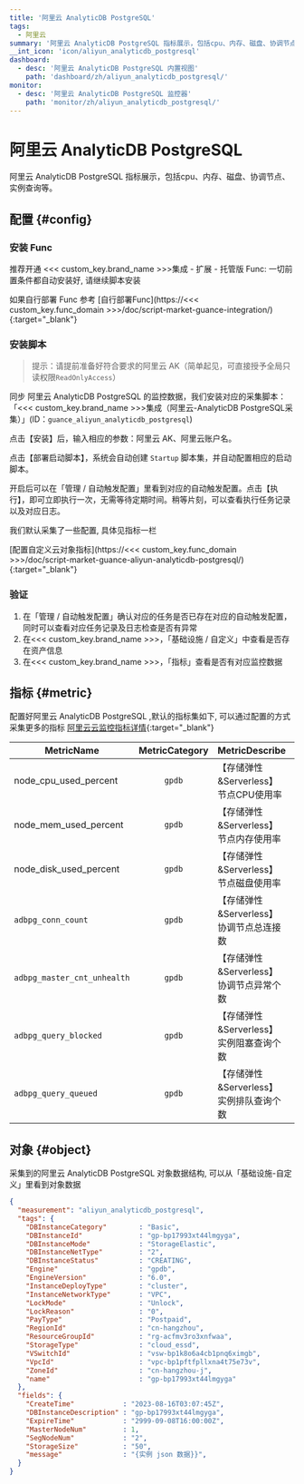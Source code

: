 ```yaml
---
title: '阿里云 AnalyticDB PostgreSQL'
tags: 
  - 阿里云
summary: '阿里云 AnalyticDB PostgreSQL 指标展示，包括cpu、内存、磁盘、协调节点、实例查询等。'
__int_icon: 'icon/aliyun_analyticdb_postgresql'
dashboard:
  - desc: '阿里云 AnalyticDB PostgreSQL 内置视图'
    path: 'dashboard/zh/aliyun_analyticdb_postgresql/'
monitor:
  - desc: '阿里云 AnalyticDB PostgreSQL 监控器'
    path: 'monitor/zh/aliyun_analyticdb_postgresql/'
---
```


<!-- markdownlint-disable MD025 -->
# 阿里云  AnalyticDB PostgreSQL
<!-- markdownlint-enable -->


阿里云  AnalyticDB PostgreSQL 指标展示，包括cpu、内存、磁盘、协调节点、实例查询等。

## 配置 {#config}

### 安装 Func

推荐开通 <<< custom_key.brand_name >>>集成 - 扩展 - 托管版 Func: 一切前置条件都自动安装好, 请继续脚本安装

如果自行部署 Func 参考 [自行部署Func](https://<<< custom_key.func_domain >>>/doc/script-market-guance-integration/){:target="_blank"}


### 安装脚本

> 提示：请提前准备好符合要求的阿里云 AK（简单起见，可直接授予全局只读权限`ReadOnlyAccess`）

同步 阿里云  AnalyticDB PostgreSQL 的监控数据，我们安装对应的采集脚本：「<<< custom_key.brand_name >>>集成（阿里云-AnalyticDB PostgreSQL采集）」(ID：`guance_aliyun_analyticdb_postgresql`)

点击【安装】后，输入相应的参数：阿里云 AK、阿里云账户名。

点击【部署启动脚本】，系统会自动创建 `Startup` 脚本集，并自动配置相应的启动脚本。

开启后可以在「管理 / 自动触发配置」里看到对应的自动触发配置。点击【执行】，即可立即执行一次，无需等待定期时间。稍等片刻，可以查看执行任务记录以及对应日志。

我们默认采集了一些配置, 具体见指标一栏

[配置自定义云对象指标](https://<<< custom_key.func_domain >>>/doc/script-market-guance-aliyun-analyticdb-postgresql/){:target="_blank"}




### 验证

1. 在「管理 / 自动触发配置」确认对应的任务是否已存在对应的自动触发配置，同时可以查看对应任务记录及日志检查是否有异常
2. 在<<< custom_key.brand_name >>>，「基础设施 / 自定义」中查看是否存在资产信息
3. 在<<< custom_key.brand_name >>>，「指标」查看是否有对应监控数据

## 指标 {#metric}
配置好阿里云 AnalyticDB PostgreSQL ,默认的指标集如下, 可以通过配置的方式采集更多的指标 [阿里云云监控指标详情](https://cms.console.aliyun.com/metric-meta/acs_hybriddb/gpdb?spm=a2c4g.11186623.0.0.5da976abPs9zNS){:target="_blank"}

| MetricName                   |         MetricCategory         | MetricDescribe                          | Dimensions                                    | Statistics              | Unit  | MinPeriods |
| ---- | :----: | ---- | ---- | ---- | ---- | ---- |
| node_cpu_used_percent        |              `gpdb`              | 【存储弹性&Serverless】节点CPU使用率    | userId,instanceId,instance_component,hostname | Average,Maximum,Minimum | %     | 60 s       |
| node_mem_used_percent        |              `gpdb`              | 【存储弹性&Serverless】节点内存使用率   | userId,instanceId,instance_component,hostname | Average,Maximum,Minimum | %     | 60 s    |
| node_disk_used_percent       |              `gpdb`              | 【存储弹性&Serverless】节点磁盘使用率   | userId,instanceId,instance_component,hostname | Average,Maximum,Minimum | %     | 60 s        |
| `adbpg_conn_count`             |              `gpdb`              | 【存储弹性&Serverless】协调节点总连接数 | userId,instanceId,instance_component,hostname | Average,Maximum,Minimum | count | 60 s        |
| `adbpg_master_cnt_unhealth`    |              `gpdb`              | 【存储弹性&Serverless】协调节点异常个数 | userId,instanceId                             | Average,Maximum,Minimum | count | 60 s    |
| `adbpg_query_blocked`          |              `gpdb`              | 【存储弹性&Serverless】实例阻塞查询个数 | userId,instanceId                             | Average,Maximum,Minimum | count | 60 s    |
| `adbpg_query_queued`           |              `gpdb`              | 【存储弹性&Serverless】实例排队查询个数 | userId,instanceId                             | Average,Maximum,Minimum | count | 60 s    |



## 对象 {#object}

采集到的阿里云 AnalyticDB PostgreSQL  对象数据结构, 可以从「基础设施-自定义」里看到对象数据

```json
{
  "measurement": "aliyun_analyticdb_postgresql",
  "tags": {
    "DBInstanceCategory"        : "Basic",
    "DBInstanceId"              : "gp-bp17993xt44lmgyga",
    "DBInstanceMode"            : "StorageElastic",
    "DBInstanceNetType"         : "2",
    "DBInstanceStatus"          : "CREATING",
    "Engine"                    : "gpdb",
    "EngineVersion"             : "6.0",
    "InstanceDeployType"        : "cluster",
    "InstanceNetworkType"       : "VPC",
    "LockMode"                  : "Unlock",
    "LockReason"                : "0",
    "PayType"                   : "Postpaid",
    "RegionId"                  : "cn-hangzhou",
    "ResourceGroupId"           : "rg-acfmv3ro3xnfwaa",
    "StorageType"               : "cloud_essd",
    "VSwitchId"                 : "vsw-bp1k8o6a4cb1pnq6ximgb",
    "VpcId"                     : "vpc-bp1pftfpllxna4t75e73v",
    "ZoneId"                    : "cn-hangzhou-j",
    "name"                      : "gp-bp17993xt44lmgyga"
  },
  "fields": {
    "CreateTime"            : "2023-08-16T03:07:45Z",
    "DBInstanceDescription" : "gp-bp17993xt44lmgyga",
    "ExpireTime"            : "2999-09-08T16:00:00Z",
    "MasterNodeNum"         : 1,
    "SegNodeNum"            : "2",
    "StorageSize"           : "50",
    "message"               : "{实例 json 数据}}",
  }
}

```
